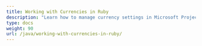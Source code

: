 ```yaml
---
title: Working with Currencies in Ruby
description: "Learn how to manage currency settings in Microsoft Project files using Aspose.Tasks Java for Ruby."
type: docs
weight: 90
url: /java/working-with-currencies-in-ruby/
---
```

